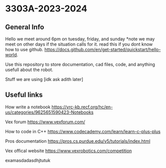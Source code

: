 # 3303A-2023-2024

## General Info
Hello we meet around 6pm on tuesday, friday, and sunday *note we may meet on other days if the situation calls for it.
read this if you dont know how to use github. https://docs.github.com/en/get-started/quickstart/hello-world. 

Use this repository to store documentation, cad files, code, and anything usefull about the robot.

Stuff we are using [idk ask adith later]

## Useful links

How write a notebook https://vrc-kb.recf.org/hc/en-us/categories/9625651590423-Notebooks

Vex forum https://www.vexforum.com/

How to code in C++ https://www.codecademy.com/learn/learn-c-plus-plus

Pros documentation https://pros.cs.purdue.edu/v5/tutorials/index.html

Vex offical website https://www.vexrobotics.com/competition

examasdadasdhjtutuk
